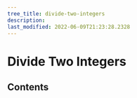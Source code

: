 ```yaml
---
tree_title: divide-two-integers
description: 
last_modified: 2022-06-09T21:23:28.2328
---
```


# Divide Two Integers

## Contents
